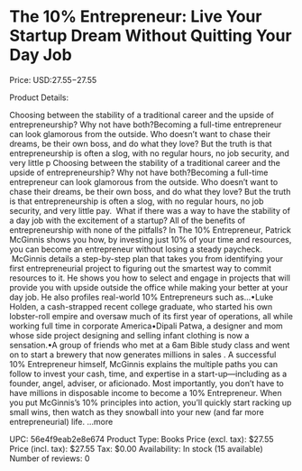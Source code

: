 # The 10% Entrepreneur: Live Your Startup Dream Without Quitting Your Day Job

Price: USD:$27.55-$27.55

Product Details:

Choosing between the stability of a traditional career and the upside of entrepreneurship? Why not have both?Becoming a full-time entrepreneur can look glamorous from the outside. Who doesn’t want to chase their dreams, be their own boss, and do what they love? But the truth is that entrepreneurship is often a slog, with no regular hours, no job security, and very little p Choosing between the stability of a traditional career and the upside of entrepreneurship? Why not have both?Becoming a full-time entrepreneur can look glamorous from the outside. Who doesn’t want to chase their dreams, be their own boss, and do what they love? But the truth is that entrepreneurship is often a slog, with no regular hours, no job security, and very little pay.  What if there was a way to have the stability of a day job with the excitement of a startup? All of the benefits of entrepreneurship with none of the pitfalls? In The 10% Entrepreneur, Patrick McGinnis shows you how, by investing just 10% of your time and resources, you can become an entrepreneur without losing a steady paycheck.  McGinnis details a step-by-step plan that takes you from identifying your first entrepreneurial project to figuring out the smartest way to commit resources to it. He shows you how to select and engage in projects that will provide you with upside outside the office while making your better at your day job. He also profiles real-world 10% Entrepreneurs such as...•Luke Holden, a cash-strapped recent college graduate, who started his own lobster-roll empire and oversaw much of its first year of operations, all while working full time in corporate America•Dipali Patwa, a designer and mom whose side project designing and selling infant clothing is now a sensation.•A group of friends who met at a 6am Bible study class and went on to start a brewery that now generates millions in sales . A successful 10% Entrepreneur himself, McGinnis explains the multiple paths you can follow to invest your cash, time, and expertise in a start-up—including as a founder, angel, adviser, or aficionado. Most importantly, you don’t have to have millions in disposable income to become a 10% Entrepreneur. When you put McGinnis’s 10% principles into action, you’ll quickly start racking up small wins, then watch as they snowball into your new (and far more entrepreneurial) life. ...more

UPC: 56e4f9eab2e8e674
Product Type: Books
Price (excl. tax): $27.55
Price (incl. tax): $27.55
Tax: $0.00
Availability: In stock (15 available)
Number of reviews: 0
